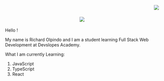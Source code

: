 <img align="right" src="https://visitor-badge.laobi.icu/badge?page_id=djricky808.djricky808"/>

<h1 align="center">
  <a href="https://git/io/typing-svg">
    <img src="https://readme-typing-svg.herokuapp.com/?font=Staatliches&backgroundcolor=FFC96F&color=050C9C&size=64&center=true&vCenter=true&width=500&height=70&duration=4000&lines=Hi+There!+👋🏽;+I'm+Richard+Olpindo!;+A+Software+Developer." />
  </a>
</h1>



Hello !

My name is Richard Olpindo and I am a student learning Full Stack Web Development at Devslopes Academy.

What I am currently Learning:
1. JavaScript
2. TypeScript
3. React

